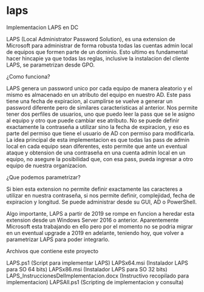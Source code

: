 # laps

Implementacion LAPS en DC

LAPS (Local Administrator Password Solution), es una extension de Microsoft para administrar de forma robusta todas las cuentas admin local de equipos que formen parte de un dominio. Esto ultimo es fundamental hacer hincapie ya que todas las reglas, inclusive la instalacion del cliente LAPS, se parametrizan desde GPO.

¿Como funciona?

LAPS genera un password unico por cada equipo de manera aleatorio y el mismo es almacenado en un atributo del equipo en nuestro AD. Este pass tiene una fecha de expiracion, al cumplirse se vuelve a generar un password diferente pero de similares caracteristicas al anterior.
Nos permite tener dos perfiles de usuarios, uno que puedo leer la pass que se le asigno al equipo y otro que puede cambiar ese atributo. No se puede definir exactamente la contraseña a utilizar sino la fecha de expiracion, y eso es parte del permiso que tiene el usuario de AD con permiso para modificarla.
La idea principal de esta implementacion es que todas las pass de admin local en cada equipo sean diferentes, esto permite que ante un eventual ataque y obtension de una contraseña en una cuenta admin local en un equipo, no asegure la posibilidad que, con esa pass, pueda ingresar a otro equipo de nuestra organizacion.

¿Que podemos parametrizar?

Si bien esta extension no permite definir exactamente las caracteres a utilizar en nuestra contraseña, si nos permite definir, complejidad, fecha de expiracion y longitud. 
Se puede administrar desde su GUI, AD o PowerShell.

Algo importante, LAPS a partir de 2019 se rompe en funcion a heredar esta extension desde un Windows Server 2016 o anterior. Aparentemente Microsoft esta trabajando en ello pero por el momento no se podria migrar en un eventual upgrade a 2019 en adelante, teniendo hoy, que volver a parametrizar LAPS para poder integrarlo.

Archivos que contiene este proyecto

LAPS.ps1      (Script para implementar LAPS)
LAPSx64.msi   (Instalador LAPS para SO 64 bits)
LAPSx86.msi   (Instalador LAPS para SO 32 bits)
LAPS_InstruccionesDelImplementacion.docx (Instructivo recopilado para implementacion)
LAPSAll.ps1    (Scripting de implementacion y consulta)


